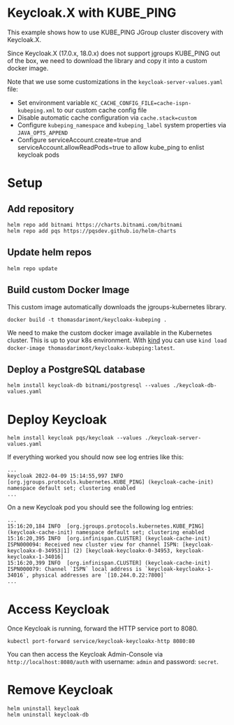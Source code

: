 # Keycloak.X with KUBE_PING

This example shows how to use KUBE_PING JGroup cluster discovery with Keycloak.X.

Since Keycloak.X (17.0.x, 18.0.x) does not support jgroups KUBE_PING out of the box,
we need to download the library and copy it into a custom docker image.

Note that we use some customizations in the `keycloak-server-values.yaml` file:
- Set environment variable `KC_CACHE_CONFIG_FILE=cache-ispn-kubeping.xml` to our custom cache config file
- Disable automatic cache configuration via `cache.stack=custom`
- Configure `kubeping_namespace` and `kubeping_label` system properties via `JAVA_OPTS_APPEND`
- Configure serviceAccount.create=true and serviceAccount.allowReadPods=true to allow kube_ping to enlist keycloak pods

# Setup

## Add repository
```
helm repo add bitnami https://charts.bitnami.com/bitnami
helm repo add pqs https://pqsdev.github.io/helm-charts
```

## Update helm repos
```
helm repo update
```

## Build custom Docker Image

This custom image automatically downloads the jgroups-kubernetes library.
```
docker build -t thomasdarimont/keycloakx-kubeping .
```

We need to make the custom docker image available in the Kubernetes cluster. This is up to your k8s environment.
With [kind](https://kind.sigs.k8s.io/docs/user/quick-start/) you can use `kind load docker-image thomasdarimont/keycloakx-kubeping:latest`.

## Deploy a PostgreSQL database
```
helm install keycloak-db bitnami/postgresql --values ./keycloak-db-values.yaml
```

# Deploy Keycloak

```
helm install keycloak pqs/keycloak --values ./keycloak-server-values.yaml
```

If everything worked you should now see log entries like this:
```
...
keycloak 2022-04-09 15:14:55,997 INFO  [org.jgroups.protocols.kubernetes.KUBE_PING] (keycloak-cache-init) namespace default set; clustering enabled
...
```

On a new Keycloak pod you should see the following log entries:
```
...
15:16:20,184 INFO  [org.jgroups.protocols.kubernetes.KUBE_PING] (keycloak-cache-init) namespace default set; clustering enabled
15:16:20,395 INFO  [org.infinispan.CLUSTER] (keycloak-cache-init) ISPN000094: Received new cluster view for channel ISPN: [keycloak-keycloakx-0-34953|1] (2) [keycloak-keycloakx-0-34953, keycloak-keycloakx-1-34016]
15:16:20,399 INFO  [org.infinispan.CLUSTER] (keycloak-cache-init) ISPN000079: Channel `ISPN` local address is `keycloak-keycloakx-1-34016`, physical addresses are `[10.244.0.22:7800]`
...
```

# Access Keycloak
Once Keycloak is running, forward the HTTP service port to 8080.

```
kubectl port-forward service/keycloak-keycloakx-http 8080:80
```

You can then access the Keycloak Admin-Console via `http://localhost:8080/auth` with
username: `admin` and password: `secret`.

# Remove Keycloak

```
helm uninstall keycloak
helm uninstall keycloak-db
```
